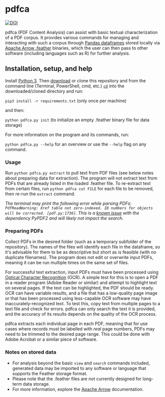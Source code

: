 # pdfca

[![DOI](https://zenodo.org/badge/145485474.svg)](https://zenodo.org/badge/latestdoi/145485474)

pdfca (PDF Content Analysis) can assist with basic textual characterization of a PDF corpus. It provides various commands for managing and interacting with such a corpus through [Pandas dataframes](https://pandas.pydata.org/pandas-docs/stable/reference/api/pandas.DataFrame.html) stored locally via [Apache Arrow .feather](https://github.com/wesm/feather) binaries, which the user can then pass to other software (including languages such as R) for further analysis.

## Installation, setup, and help
Install [Python 3](https://www.python.org/downloads/). Then [download](https://github.com/tylerdq/pdfca/archive/master.zip) or clone this repository and from the command line (Terminal, PowerShell, cmd, etc.) [`cd`](https://www.git-tower.com/learn/git/ebook/en/command-line/appendix/command-line-101) into the downloaded/cloned directory and run:

`pip3 install -r requirements.txt` (only once per machine)

and then:

`python pdfca.py init` (to initialize an empty .feather binary file for data storage)

For more information on the program and its commands, run:

`python pdfca.py --help` for an overview or use the `--help` flag on any command.

### Usage

Run `python pdfca.py extract` to pull text from PDF files (see below notes about preparing data for extraction). The program will not extract text from PDFs that are already listed in the loaded .feather file. To re-extract text from certain files, run `python pdfca cut FILE` for each file to be removed, then re-run the `extract` command.

*The terminal may print the following error while parsing PDFs: `PdfReadWarning: Xref table not zero-indexed. ID numbers for objects will be corrected. [pdf.py:1736]`. This is a [known issue](https://github.com/mstamy2/PyPDF2/issues/36) with the dependency PyPDF2 and will likely not impact the search.*

### Preparing PDFs
Collect PDFs in the desired folder (such as a temporary subfolder of the repository). The names of the files will identify each file in the dataframe, so it's advisable for them to be as descriptive but short as is feasible (with no duplicate filenames). The program does not edit or overwrite input PDFs, meaning it can be run multiple times on the same set of files.

For successful text extraction, input PDFs must have been processed using [Optical Character Recognition](https://en.wikipedia.org/wiki/Optical_character_recognition) (OCR). A simple test for this is to open a PDF in a reader program (Adobe Reader or similar) and attempt to highlight text on several pages. If the text can be highlighted, the PDF should be ready. OCR can have variable results, and a file that has a low-quality page image or that has been processed using less-capable OCR software may have inaccurately-recognized text. To test this, copy text from multiple pages to a text file and check for errors. pdfca can only search the text it is provided, and the accuracy of its results depends on the quality of the OCR process.

pdfca extracts each individual page in each PDF, meaning that for use cases where records must be labelled with *real* page numbers, PDFs may need to be trimmed to the desired page range. This could be done with Adobe Acrobat or a similar piece of software.

### Notes on stored data
- For analysis beyond the basic `view` and `search` commands included, generated data may be imported to any software or language that supports the Feather storage format.
- Please note that the .feather files are not currently designed for long-term data storage.
- For more information, explore the [Apache Arrow](https://arrow.apache.org/) documentation.
